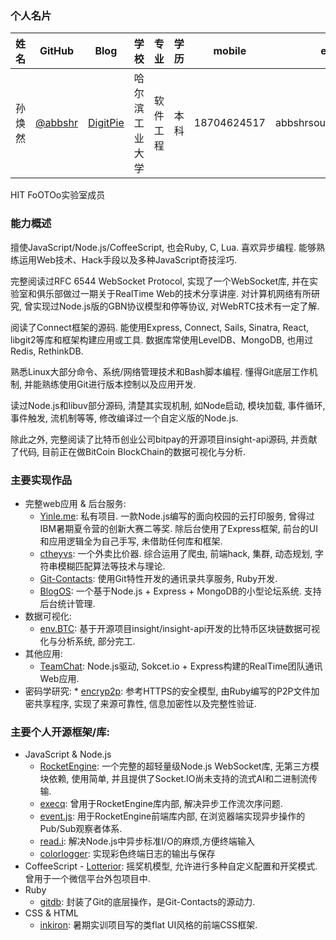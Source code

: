 ### 个人名片
<table>
	<thead>
	<th>姓名</th><th>GitHub</th><th>Blog</th><th>学校</th><th>专业</th><th>学历</th><th>mobile</th><th>email</th>
	</thead>
	<tbody>
	<tr>
	<td>孙焕然</td><td><a href="http://github.com/abbshr">@abbshr</a></td><td><a href="http://digitpie.cf">DigitPie</a></td><td>哈尔滨工业大学</td><td>软件工程</td><td>本科</td><td>18704624517</td><td>abbshrsoufii@gmail.com</td>
	</tr>
   </tbody>
</table>

HIT FoOTOo实验室成员

### 能力概述

擅使JavaScript/Node.js/CoffeeScript, 也会Ruby, C, Lua. 喜欢异步编程. 能够熟练运用Web技术、Hack手段以及多种JavaScript奇技淫巧.

完整阅读过RFC 6544 WebSocket Protocol, 实现了一个WebSocket库, 并在实验室和俱乐部做过一期关于RealTime Web的技术分享讲座. 对计算机网络有所研究, 曾实现过Node.js版的GBN协议模型和停等协议, 对WebRTC技术有一定了解.

阅读了Connect框架的源码. 能使用Express, Connect, Sails, Sinatra, React, libgit2等库和框架构建应用或工具. 数据库常使用LevelDB、MongoDB, 也用过Redis, RethinkDB.

熟悉Linux大部分命令、系统/网络管理技术和Bash脚本编程. 懂得Git底层工作机制, 并能熟练使用Git进行版本控制以及应用开发.

读过Node.js和libuv部分源码, 清楚其实现机制, 如Node启动, 模块加载, 事件循环, 事件触发, 流机制等等, 修改编译过一个自定义版的Node.js.

除此之外, 完整阅读了比特币创业公司bitpay的开源项目insight-api源码, 并贡献了代码, 目前正在做BitCoin BlockChain的数据可视化与分析.

### 主要实现作品

- 完整web应用 & 后台服务:
    * [Yinle.me](https://github.com/FoOTOo/Yinle.me): 私有项目. 一款Node.js编写的面向校园的云打印服务, 曾得过IBM暑期夏令营的创新大赛二等奖. 除后台使用了Express框架, 前台的UI和应用逻辑全为自己手写, 未借助任何库和框架.
    * [ctheyvs](https://github.com/abbshr/ctheyvs): 一个外卖比价器. 综合运用了爬虫, 前端hack, 集群, 动态规划, 字符串模糊匹配算法等技术与理论.
    * [Git-Contacts](https://github.com/AustinChou/Git-Contacts): 使用Git特性开发的通讯录共享服务, Ruby开发.  
    * [BlogOS](https://github.com/abbshr/BlogOS): 一个基于Node.js + Express + MongoDB的小型论坛系统. 支持后台统计管理.
- 数据可视化:
    * [env.BTC](https://github.com/abbshr/env.BTC): 基于开源项目insight/insight-api开发的比特币区块链数据可视化与分析系统, 部分完工.
- 其他应用:
    * [TeamChat](https://github.com/abbshr/FoOTOoRTCA): Node.js驱动, Sokcet.io + Express构建的RealTime团队通讯Web应用.
- 密码学研究:
		* [encryp2p](https://github.com/abbshr/encryp2p): 参考HTTPS的安全模型, 由Ruby编写的P2P文件加密共享程序, 实现了来源可靠性, 信息加密性以及完整性验证.

### 主要个人开源框架/库:
* JavaScript & Node.js
    - [RocketEngine](https://github.com/abbshr/RocketEngine): 一个完整的超轻量级Node.js WebSocket库, 无第三方模块依赖, 使用简单, 并且提供了Socket.IO尚未支持的流式AI和二进制流传输.
    - [execq](https://github.com/abbshr/execQ): 曾用于RocketEngine库内部,  解决异步工作流次序问题.
    - [event.js](https://github.com/abbshr/event.js): 用于RocketEngine前端库内部, 在浏览器端实现异步操作的Pub/Sub观察者体系.
    - [read.i](https://github.com/abbshr/read.i): 解决Node.js中异步标准I/O的麻烦,方便终端输入
    - [colorlogger](https://github.com/abbshr/colorlogger): 实现彩色终端日志的输出与保存
* CoffeeScript
		- [Lotterior](https://github.com/abbshr/Lotterior): 摇奖机模型, 允许进行多种自定义配置和开奖模式. 曾用于一个微信平台外包项目中.
* Ruby
    - [gitdb](https://github.com/AustinChou/Git-Contacts/tree/git-repository): 封装了Git的底层操作，是Git-Contacts的源动力.
* CSS & HTML
    - [inkiron](https://github.com/abbshr/inkiron): 暑期实训项目写的类flat UI风格的前端CSS框架.
